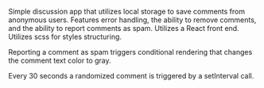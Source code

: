Simple discussion app that utilizes local storage to save comments from anonymous users. Features error handling, the ability to remove comments, and the ability to report comments as spam. Utilizes a React front end. Utilizes scss for styles structuring.

Reporting a comment as spam triggers conditional rendering that changes the comment text color to gray.

Every 30 seconds a randomized comment is triggered by a setInterval call.

